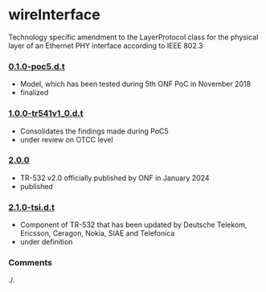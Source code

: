 # wireInterface
Technology specific amendment to the LayerProtocol class for the physical layer of an Ethernet PHY interface according to IEEE 802.3

### [0.1.0-poc5.d.t](../../tree/PoC5)
- Model, which has been tested during 5th ONF PoC in November 2018
- finalized

### [1.0.0-tr541v1_0.d.t](../../tree/TR541v1_0)
- Consolidates the findings made during PoC5 
- under review on OTCC level

### [2.0.0](../../tree/TR532v2_0)
- TR-532 v2.0 officially published by ONF in January 2024
- published

### [2.1.0-tsi.d.t](../../tree/tsi)
- Component of TR-532 that has been updated by Deutsche Telekom, Ericsson, Ceragon, Nokia, SIAE and Telefonica
- under definition

### Comments
./.
